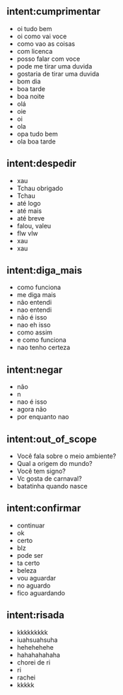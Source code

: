 
## intent:cumprimentar
- oi tudo bem
- oi como vai voce
- como vao as coisas
- com licenca
- posso falar com voce
- pode me tirar uma duvida
- gostaria de tirar uma duvida
- bom dia
- boa tarde
- boa noite
- olá
- oie
- oi
- ola
- opa tudo bem
- ola boa tarde

## intent:despedir
- xau
- Tchau obrigado
- Tchau
- até logo
- até mais
- até breve
- falou, valeu
- flw vlw
- xau
- xau

## intent:diga_mais
- como funciona
- me diga mais
- não entendi
- nao entendi
- não é isso
- nao eh isso
- como assim
- e como funciona
- nao tenho certeza

## intent:negar
- não
- n
- nao é isso
- agora não
- por enquanto nao

## intent:out_of_scope
- Você fala sobre o meio ambiente?
- Qual a origem do mundo?
- Você tem signo?
- Vc gosta de carnaval?
- batatinha quando nasce

## intent:confirmar
- continuar
- ok
- certo
- blz
- pode ser
- ta certo
- beleza
- vou aguardar
- no aguardo
- fico aguardando 

## intent:risada
- kkkkkkkkk
- iuahsuahsuha
- hehehehehe
- hahahahahaha
- chorei de ri
- ri
- rachei
- kkkkk

